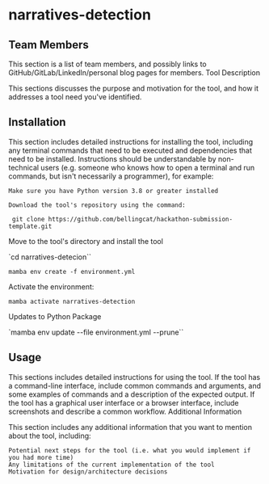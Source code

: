 # narratives-detection


## Team Members

This section is a list of team members, and possibly links to GitHub/GitLab/LinkedIn/personal blog pages for members.
Tool Description

This sections discusses the purpose and motivation for the tool, and how it addresses a tool need you've identified.

## Installation

This section includes detailed instructions for installing the tool, including any terminal commands that need to be executed and dependencies that need to be installed. Instructions should be understandable by non-technical users (e.g. someone who knows how to open a terminal and run commands, but isn't necessarily a programmer), for example:

    Make sure you have Python version 3.8 or greater installed

    Download the tool's repository using the command:

     git clone https://github.com/bellingcat/hackathon-submission-template.git

Move to the tool's directory and install the tool

`cd narratives-detecion``

`mamba env create -f environment.yml`

Activate the environment:

`mamba activate narratives-detection` 

Updates to Python Package 

`mamba env update --file environment.yml --prune``

## Usage

This sections includes detailed instructions for using the tool. If the tool has a command-line interface, include common commands and arguments, and some examples of commands and a description of the expected output. If the tool has a graphical user interface or a browser interface, include screenshots and describe a common workflow.
Additional Information

This section includes any additional information that you want to mention about the tool, including:

    Potential next steps for the tool (i.e. what you would implement if you had more time)
    Any limitations of the current implementation of the tool
    Motivation for design/architecture decisions
